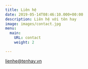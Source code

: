 ```yaml
---
title: Liên hệ
date: 2019-05-14T08:46:10.000+00:00
description: Liên hệ với tên hay
image: images/contact.jpg
menu:
  main:
    URL: contact
    weight: 2

---
```

lienhe@tenhay.vn